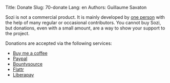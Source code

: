 Title: Donate
Slug: 70-donate
Lang: en
Authors: Guillaume Savaton

Sozi is not a commercial product.
It is mainly developed by [one person](http://guillaume.baierouge.fr)
with the help of many regular or occasional contributors.
You cannot buy Sozi, but donations, even with a small amount,
are a way to show your support to the project.

Donations are accepted via the following services:

* [Buy me a coffee](https://www.buymeacoffee.com/THtbNvnqE)
* [Paypal](https://www.paypal.me/guillaumesavaton)
* [Bountysource](https://www.bountysource.com/teams/sozi)
* [Flattr](https://flattr.com/submit/auto?fid=4lz3lv&url=http://sozi.baierouge.fr/)
* [Liberapay](https://liberapay.com/aumouvantsillage/donate)
